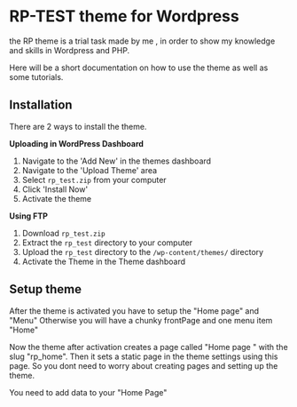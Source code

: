 RP-TEST theme for Wordpress
==============

the RP theme is a trial task made by me , in order to show my knowledge and skills in Wordpress and PHP. 

Here will be a short documentation on how to use the theme as well as some tutorials.

Installation
------------
There are 2 ways to install the theme.

**Uploading in WordPress Dashboard**

1. Navigate to the 'Add New' in the themes dashboard
2. Navigate to the 'Upload Theme' area
3. Select `rp_test.zip` from your computer
4. Click 'Install Now'
5. Activate the theme

**Using FTP**

1. Download `rp_test.zip`
2. Extract the `rp_test` directory to your computer
3. Upload the `rp_test` directory to the `/wp-content/themes/` directory
4. Activate the Theme in the Theme dashboard


Setup theme
------------

After the theme is activated you have to setup the "Home page" and "Menu"
Otherwise you will have a chunky frontPage and one menu item "Home"

Now the theme after activation creates a page called "Home page " with the slug "rp_home".
Then it sets a static page in the theme settings using this page.
So you dont need to worry about creating pages and setting up the theme.

You need to add data to your "Home Page"



